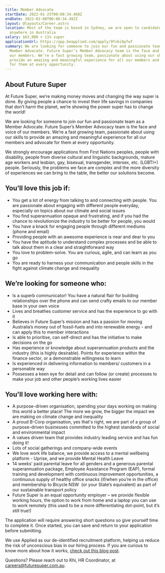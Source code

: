 ```yaml
---
title: Member Advocate
startDate: 2022-01-25T00:08:34.468Z
endDate: 2022-02-08T00:08:34.492Z
layout: @layouts/Career.astro
location: Most of the team is based in Sydney, we are open to candidates from
  anywhere in Australia
salary: $63,000 + 11% super
applicationUrl: https://app.beapplied.com/apply/9fvbi6pfwf
summary: We are looking for someone to join our fun and passionate team as a
  Member Advocate. Future Super’s Member Advocacy team is the face and voice of
  our members. We’re a fast growing team, passionate about using our skills to
  provide an amazing and meaningful experience for all our members and advocate
  for them at every opportunity.
---
```


## About Future Super

At Future Super, we’re making money moves and changing the way super is done. By giving people a chance to invest their life savings in companies that don’t harm the planet, we’re showing the power super has to change the world!

We are looking for someone to join our fun and passionate team as a Member Advocate. Future Super’s Member Advocacy team is the face and voice of our members. We’re a fast growing team, passionate about using our skills to provide an amazing and meaningful experience for all our members and advocate for them at every opportunity.

We strongly encourage applications from First Nations peoples, people with disability, people from diverse cultural and linguistic backgrounds, mature age workers and lesbian, gay, bisexual, transgender, intersex, etc. (LGBTI+) people. Seriously, the problems we face are complex and the more diversity of experiences we can bring to the table, the better our solutions become.

## You’ll love this job if:

- You get a lot of energy from talking to and connecting with people. You are passionate about engaging with different people everyday, especially on topics about our climate and social issues
- You find superannuation opaque and frustrating, and if you had the chance to revolutionize the industry to be better for people, you would
- You have a knack for engaging people through different mediums (phone and email)
- Providing people with an awesome experience is near and dear to you
- You have the aptitude to understand complex processes and be able to talk about them in a clear and straightforward way
- You love to problem-solve. You are curious, agile, and can learn as you go
- You are ready to harness your communication and people skills in the fight against climate change and inequality

## We’re looking for someone who:

- Is a superb communicator! You have a natural flair for building relationships over the phone and can send crafty emails to our member base in your own voice
- Lives and breathes customer service and has the experience to go with it
- Believes in Future Super’s mission and has a passion for moving Australia’s money out of fossil-fuels and into renewable energy - and can apply this to member interactions
- Is able to prioritise, can self-direct and has the initiative to make decisions on the go
- Has experience or knowledge about superannuation products and the industry (this is highly desirable). Points for experience within the finance sector, or a demonstrable willingness to learn
- Is experienced in delivering information to members/ customers in a personable way
- Possesses a keen eye for detail and can follow (or create) processes to make your job and other people’s working lives easier

## You'll love working here with:

- A purpose-driven organisation, spending your days working on making this world a better place! The more we grow, the bigger the impact we are making on climate change and inequality
- A proud B-Corp organisation, yes that's right, we are part of a group of purpose-driven businesses committed to the highest standards of social and environmental impact
- A values driven team that provides industry leading service and has fun doing it!
- Lots of social gatherings and company-wide events
- We love work life balance, we provide access to a mental wellbeing platform - Uprise, and we provide Mental Health Leave
- 14 weeks’ paid parental leave for all genders and a generous parental superannuation package, Employee Assistance Program (EAP), formal training and development with continuous improvement opportunities, a continuous supply of healthy office snacks (if/when you’re in the office) and membership to Bicycle NSW  (or your State’s equivalent) as part of our sustainable transport policy
- Future Super is an equal opportunity employer – we provide flexible working hours, the option to work from home and a laptop you can use to work remotely (this used to be a more differentiating dot-point, but it’s still true!)

The application will require answering short questions so give yourself time to complete it. Once started, you can save and return to your application before submitting.

We use Applied as our de-identified recruitment platform, helping us reduce the risk of unconscious bias in our hiring process. If you are curious to know more about how it works, [check out this blog post](https://www.linkedin.com/pulse/how-de-identified-recruitment-improving-diversity-our-veronica/?trackingId=0MnwcX%2BBRQSOTl0oogaIbA%3D%3D).

Questions? Please reach out to Khi, HR Coordinator, at careers@futuresuper.com.au.

